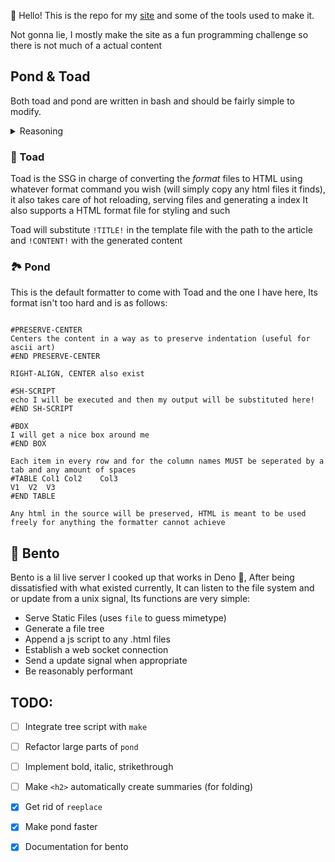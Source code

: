 👋 Hello! This is the repo for my [site](https://undefineddarkness.github.io/) and
some of the tools used to make it.

Not gonna lie, I mostly make the site as a fun programming challenge so there is not much of a actual content

## Pond & Toad
Both toad and pond are written in bash and should be fairly simple to modify.

<details>
<summary>Reasoning</summary>

Because I like it this way, and I learnt something making them (mostly how to make bad regex but minor details >:) )
Most SSG's I have tried (tho I have not tried many) - make me feel limited and I cant figure out a way to do it withuot breaking the 
SSG's structure - they also have a super complicated themeing setup and generally force you to do things *their* way.
I like to think toad does not do this since it is just one plain text file and everything can be modified to fit your needs perfectly

Pond I made because I was unhappy with how markdown handles newlines and wanted some more customization over how my format generated html.
Its really simple to extend and its entire syntax can be changed by modifying 2 files: `pond.sh` & `backend-web.sh`
I plan to allow pond to generate Man pages at some point but that is in the far future.

</details>

### 🐸 Toad
Toad is the SSG in charge of converting the *format* files to HTML using whatever format
command you wish (will simply copy any html files it finds), it also takes care of hot reloading, serving files and generating a index
It also supports a HTML format file for styling and such

Toad will substitute `!TITLE!` in the template file with the path to the article
and `!CONTENT!` with the generated content

### 🏞️ Pond
This is the default formatter to come with Toad and the one I have here, Its format isn't too hard and is as follows:
```

#PRESERVE-CENTER
Centers the content in a way as to preserve indentation (useful for ascii art)
#END PRESERVE-CENTER

RIGHT-ALIGN, CENTER also exist

#SH-SCRIPT
echo I will be executed and then my output will be substituted here!
#END SH-SCRIPT

#BOX
I will get a nice box around me
#END BOX

Each item in every row and for the column names MUST be seperated by a tab and any amount of spaces
#TABLE Col1	Col2	Col3
V1	V2	V3
#END TABLE

Any html in the source will be preserved, HTML is meant to be used freely for anything the formatter cannot achieve
```

## 🍱 Bento
Bento is a lil live server I cooked up that works in Deno 🦕,
After being dissatisfied with what existed currently,
It can listen to the file system and or update from a unix signal,
Its functions are very simple:
- Serve Static Files (uses `file` to guess mimetype)
- Generate a file tree
- Append a js script to any .html files 
- Establish a web socket connection
- Send a update signal when appropriate
- Be reasonably performant

## TODO:
- [ ] Integrate tree script with `make`
- [ ] Refactor large parts of `pond`
- [ ] Implement bold, italic, strikethrough
- [ ] Make `<h2>` automatically create summaries (for folding)
- [x] Get rid of `reeplace`
- [x] Make pond faster
- [x] Documentation for bento

